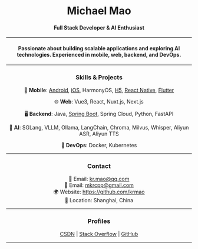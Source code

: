 <h1 align="center">Michael Mao</h1>
<h4 align="center">Full Stack Developer & AI Enthusiast</h4>

---

<h4 align="center">Passionate about building scalable applications and exploring AI technologies. Experienced in mobile, web, backend, and DevOps.</h4>

---

<h3 align="center">Skills & Projects</h3>
<p align="center">📱 <strong>Mobile</strong>: <a href="https://github.com/krmao/template/tree/androidx/mobile/android">Android</a>, <a href="https://github.com/krmao/template/tree/androidx/mobile/IOS">iOS</a>, HarmonyOS, <a href="https://github.com/krmao/template/tree/androidx/mobile/hybird_vue">H5</a>, <a href="https://github.com/krmao/template/tree/androidx/mobile/react_native">React Native</a>, <a href="https://github.com/krmao/template/tree/androidx/mobile/flutter_module">Flutter</a></p>
<p align="center">🌐 <strong>Web</strong>: Vue3, React, Nuxt.js, Next.js</p>
<p align="center">🖥️ <strong>Backend</strong>: Java, <a href="https://github.com/krmao/template/tree/androidx/service/service-template">Spring Boot</a>, Spring Cloud, Python, FastAPI</p>
<p align="center">🤖 <strong>AI</strong>: SGLang, VLLM, Ollama, LangChain, Chroma, Milvus, Whisper, Aliyun ASR, Aliyun TTS</p>
<p align="center">🚀 <strong>DevOps</strong>: Docker, Kubernetes</p>

---

<h3 align="center">Contact</h3>
<p align="center">
📧 Email: <a href="mailto:kr.mao@qq.com">kr.mao@qq.com</a><br>
📧 Email: <a href="mailto:mkrcpp@gmail.com">mkrcpp@gmail.com</a><br>
🌍 Website: <a href="https://github.com/krmao">https://github.com/krmao</a><br>
📍 Location: Shanghai, China
</p>

---

<h3 align="center">Profiles</h3>
<p align="center">
<a href="https://blog.csdn.net/mkrcpp">CSDN</a> |
<a href="https://stackoverflow.com/users/4348530/michael-mao">Stack Overflow</a> |
<a href="https://github.com/krmao">GitHub</a>
</p>

---
